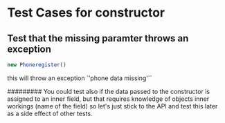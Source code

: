 # Test Cases for constructor

## Test that the missing paramter throws an exception

```js
new Phoneregister()
```

this will throw an exception `'phone data missing'``

#########
You could test also if the data passed to the constructor is assigned to an inner field, but that requires knowledge of objects inner workings (name of the field) so let's just stick to the API and test this later as a side effect of other tests. 